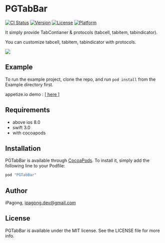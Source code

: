 # PGTabBar

[![CI Status](http://img.shields.io/travis/damon.park/PGTabBar.svg?style=flat)](https://travis-ci.org/damon.park/PGTabBar)
[![Version](https://img.shields.io/cocoapods/v/PGTabBar.svg?style=flat)](http://cocoapods.org/pods/PGTabBar)
[![License](https://img.shields.io/cocoapods/l/PGTabBar.svg?style=flat)](http://cocoapods.org/pods/PGTabBar)
[![Platform](https://img.shields.io/cocoapods/p/PGTabBar.svg?style=flat)](http://cocoapods.org/pods/PGTabBar)

It simply provide TabContianer & protocols (tabcell, tabitem, tabindicator).

You can customize tabcell, tabitem, tabindicator with protocols.

![](./PGTabBar.jpg)

## Example

To run the example project, clone the repo, and run `pod install` from the Example directory first.

appetize.io demo : [\[ here \]](https://appetize.io/embed/14epxbmgw66abnmx3534nehzmg?device=iphone5s&scale=75&orientation=portrait&osVersion=9.3)

## Requirements

- above ios 8.0
- swift 3.0
- with cocoapods

## Installation

PGTabBar is available through [CocoaPods](http://cocoapods.org). To install
it, simply add the following line to your Podfile:

```ruby
pod "PGTabBar"
```

## Author

iPagong, ipagong.dev@gmail.com

## License

PGTabBar is available under the MIT license. See the LICENSE file for more info.
